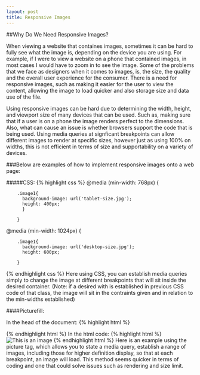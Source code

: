 ```yaml
---
layout: post
title: Responsive Images
---
```


##Why Do We Need Responsive Images?

When viewing a website that containes images, sometimes it can be hard to fully see what the image is, depending on the device you are using.
For example, if I were to view a website on a phone that contained images, in most cases I would have to zoom in to see the image. Some of the 
problems that we face as designers when it comes to images, is, the size, the quality and the overall user experience for the consumer. 
There is a need for responsive images, such as making it easier for the user to view the content, allowing the image to load quicker and also storage size and data use of the file.

Using responsive images can be hard due to determining the width, height, and viewport size of many devices that can be used. Such as, making sure that
if a user is on a phone the image renders perfect to the dimensions. Also, what can cause an issue is whether browsers support the code
that is being used. Using media queries at signficant breakpoints can allow different images to render at specific sizes, however just as using 100% on widths, 
this is not efficient in terms of size and supportability on a variety of devices.

###Below are examples of how to implement responsive images onto a web page:

#####CSS:
{% highlight css %}
 @media (min-width: 768px) {

        .image1{
          background-image: url('tablet-size.jpg');
          height: 400px;
          }
   
        }
        
        
  @media (min-width: 1024px) {

        .image1{
          background-image: url('desktop-size.jpg');
          height: 600px;
          
        }      
{% endhighlight css %}
Here using CSS, you can establish media queries simply to change the image at different breakpoints that will sit inside the desired container. (Note: if a desired with 
is established in previous CSS code of that class, the image will sit in the contraints given and in relation to the min-widths established)

####Picturefill:

In the head of the document:
{% highlight html %}

<script type="text/javascript">

//tell browser about picture element
  document.createElement('picture');
  </script>

  <script src="picturefill.js" async></script>
{% endhighlight html %}
In the html code:
{% highlight html %}
 <picture>
    <source media="(min-width:1024px)" srcset="image-desktop.jpg, image-desktop@2x.jpg">
    <source media="(min-width:768px)" srcset="image-tablet.jpg, image-tablet@2x.jpg">
      <img srcset="image-mobile.jpg, image-mobile@2x.jpg" alt="This is an image">
    </picture> 
{% endhighlight html %}
Here is an example using the picture tag, which allows you to state a media query, establish a range of images, including those for 
higher definition display, so that at each breakpoint, an image will load. This method seems quicker in terms of coding and one that could solve issues such as rendering and size limit.
